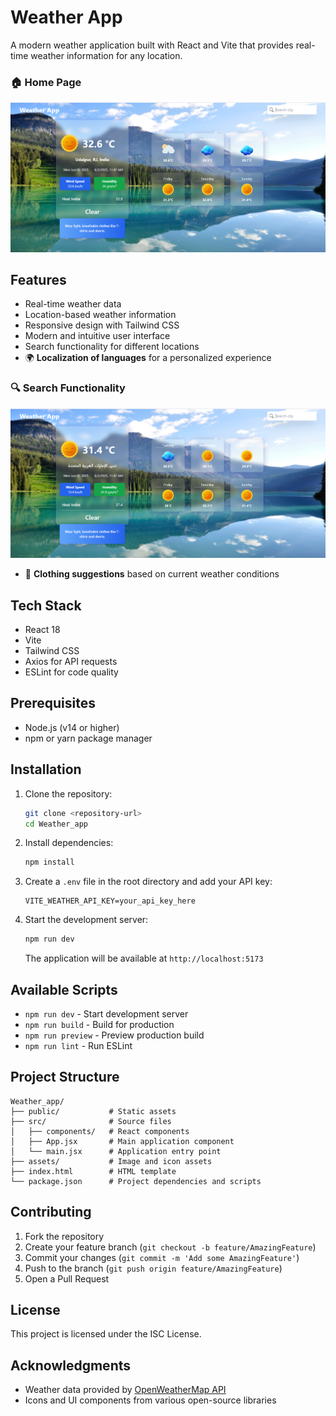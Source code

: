 # Weather App

A modern weather application built with React and Vite that provides real-time weather information for any location.

### 🏠 Home Page  
![Home Page](https://github.com/kejal2005/weather_react/blob/bfb74e52fc2488cb0cd0c004e6e21a55b0544c0a/Screenshot%202025-06-02%20114745.png)


## Features

- Real-time weather data  
- Location-based weather information  
- Responsive design with Tailwind CSS  
- Modern and intuitive user interface  
- Search functionality for different locations  
- 🌍 **Localization of languages** for a personalized experience  

### 🔍 Search Functionality  
![Localization of languages](https://github.com/kejal2005/weather_react/blob/49fb66498ecf184c2f58347ee345c51042101ffb/Screenshot%202025-06-02%20114805.png)

- 👕 **Clothing suggestions** based on current weather conditions  

## Tech Stack

- React 18  
- Vite  
- Tailwind CSS  
- Axios for API requests  
- ESLint for code quality  

## Prerequisites

- Node.js (v14 or higher)  
- npm or yarn package manager  

## Installation

1. Clone the repository:  
   ```bash
   git clone <repository-url>
   cd Weather_app
   ```

2. Install dependencies:  
   ```bash
   npm install
   ```

3. Create a `.env` file in the root directory and add your API key:  
   ```
   VITE_WEATHER_API_KEY=your_api_key_here
   ```

4. Start the development server:  
   ```bash
   npm run dev
   ```

   The application will be available at `http://localhost:5173`

## Available Scripts

- `npm run dev` - Start development server  
- `npm run build` - Build for production  
- `npm run preview` - Preview production build  
- `npm run lint` - Run ESLint  

## Project Structure

```
Weather_app/
├── public/           # Static assets
├── src/              # Source files
│   ├── components/   # React components
│   ├── App.jsx       # Main application component
│   └── main.jsx      # Application entry point
├── assets/           # Image and icon assets
├── index.html        # HTML template
└── package.json      # Project dependencies and scripts
```

## Contributing

1. Fork the repository  
2. Create your feature branch (`git checkout -b feature/AmazingFeature`)  
3. Commit your changes (`git commit -m 'Add some AmazingFeature'`)  
4. Push to the branch (`git push origin feature/AmazingFeature`)  
5. Open a Pull Request  

## License

This project is licensed under the ISC License.

## Acknowledgments

- Weather data provided by [OpenWeatherMap API](https://openweathermap.org/api)  
- Icons and UI components from various open-source libraries  
